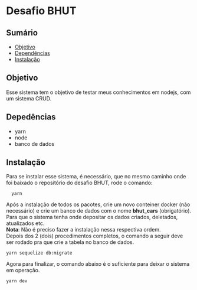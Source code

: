 # Desafio BHUT
## Sumário
* [Objetivo](#objetivo)
* [Dependências](#dependencias)
* [Instalação](#instalacao)

## Objetivo
  Esse sistema tem o objetivo de testar meus conhecimentos em nodejs, com um sistema
  CRUD.

## Depedências

 - yarn
 - node
 - banco de dados

## Instalação
  Para se instalar esse sistema, é necessário, que no mesmo caminho onde foi baixado o repositório do desafio BHUT, rode o comando:
  ```
    yarn
  ```
  Após a instalação de todos os pacotes, crie um novo conteiner docker (não necessário) e crie um banco de dados com o nome **bhut_cars** (obrigatório). Para que o sistema tenha onde depositar os dados criados, deletados, atualizados etc.<br />
  **Nota**: Não é preciso fazer a instalação nessa respectiva ordem. <br />
  Depois dos 2 (dois) procedimentos completos, o comando a seguir deve ser rodado pra que crie a tabela no banco de dados.
  ```
  yarn sequelize db:migrate
  ```
  Agora para finalizar, o comando abaixo é o suficiente para deixar o sistema em operação.
  ```
  yarn dev
  ```